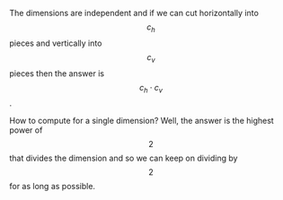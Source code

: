 The dimensions are independent and if we can cut horizontally into $$c_h$$ pieces and vertically into $$c_v$$ pieces then the answer is $$c_h \cdot c_v$$.

How to compute for a single dimension?  Well, the answer is the highest power of $$2$$ that divides the dimension and so we can keep on dividing by $$2$$ for as long as possible.
